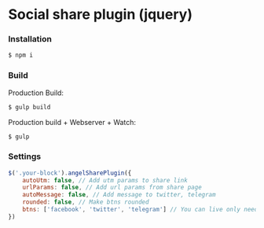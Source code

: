 # Social share plugin (jquery)

### Installation
```sh
$ npm i
```

### Build

Production Build:
```sh
$ gulp build
```

Production build + Webserver + Watch:
```sh
$ gulp
```

### Settings
```js
$('.your-block').angelSharePlugin({
	autoUtm: false, // Add utm params to share link
	urlParams: false, // Add url params from share page
	autoMessage: false, // Add message to twitter, telegram
	rounded: false, // Make btns rounded
	btns: ['facebook', 'twitter', 'telegram'] // You can live only needed elements
})
```


